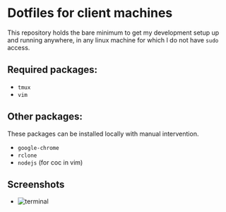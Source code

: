 # Dotfiles for client machines
This repository holds the bare minimum to get my development setup up and running anywhere, in any linux machine for which I do not have `sudo` access.

## Required packages:
- `tmux`
- `vim`

## Other packages:
These packages can be installed locally with manual intervention.
- `google-chrome`
- `rclone`
- `nodejs` (for coc in vim)

## Screenshots
- ![terminal](./screenshot.png)
